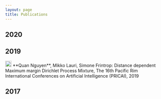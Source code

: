 ```yaml
---
layout: page
title: Publications
---
```


## 2020

## 2019

<img src="../img/conference-paper.png" height="20px">
**Quan Nguyen**, Mikko Lauri, Simone Frintrop: Distance dependent Maximum margin Dirichlet
Process Mixture, The 16th Pacific Rim International Conferences on Artificial Intelligence
(PRICAI), 2019

## 2017
